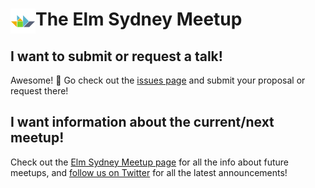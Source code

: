 # <img src="./elm-sydney-logo.jpg" align="left" height="40" /> The Elm Sydney Meetup

## I want to submit or request a talk!

Awesome! :tada: Go check out the [issues page][] and submit your proposal
or request there!

## I want information about the current/next meetup!

Check out the [Elm Sydney Meetup page][] for all the info about future meetups,
and [follow us on Twitter][ElmSydney Twitter] for all the latest announcements!

[ElmSydney Twitter]: https://twitter.com/ElmSydney
[Elm Sydney Meetup page]: https://www.meetup.com/Sydney-Elm-Meetup/
[issues page]: https://github.com/elmsydney/elmsydney/issues
